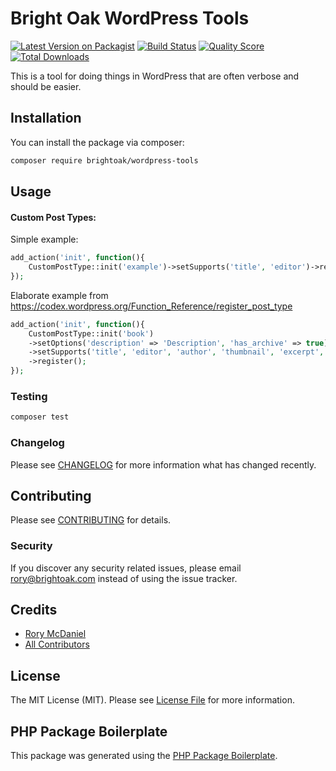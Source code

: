 # Bright Oak WordPress Tools

[![Latest Version on Packagist](https://img.shields.io/packagist/v/brightoak/wordpress-custom-post-types.svg?style=flat-square)](https://packagist.org/packages/brightoak/wordpress-custom-post-types)
[![Build Status](https://img.shields.io/travis/brightoak/wordpress-custom-post-types/master.svg?style=flat-square)](https://travis-ci.org/brightoak/wordpress-custom-post-types)
[![Quality Score](https://img.shields.io/scrutinizer/g/brightoak/wordpress-custom-post-types.svg?style=flat-square)](https://scrutinizer-ci.com/g/brightoak/wordpress-custom-post-types)
[![Total Downloads](https://img.shields.io/packagist/dt/brightoak/wordpress-custom-post-types.svg?style=flat-square)](https://packagist.org/packages/brightoak/wordpress-custom-post-types)

This is a tool for doing things in WordPress that are often verbose and should be easier.

## Installation

You can install the package via composer:

```bash
composer require brightoak/wordpress-tools
```

## Usage
#### Custom Post Types:
Simple example:
``` php
add_action('init', function(){
    CustomPostType::init('example')->setSupports('title', 'editor')->register();
});
```

Elaborate example from https://codex.wordpress.org/Function_Reference/register_post_type
``` php
add_action('init', function(){
    CustomPostType::init('book')
    ->setOptions('description' => 'Description', 'has_archive' => true])
    ->setSupports('title', 'editor', 'author', 'thumbnail', 'excerpt', 'comments')
    ->register();
});
```
### Testing

``` bash
composer test
```

### Changelog

Please see [CHANGELOG](CHANGELOG.md) for more information what has changed recently.

## Contributing

Please see [CONTRIBUTING](CONTRIBUTING.md) for details.

### Security

If you discover any security related issues, please email rory@brightoak.com instead of using the issue tracker.

## Credits

- [Rory McDaniel](https://github.com/rorymcdaniel)
- [All Contributors](../../contributors)

## License

The MIT License (MIT). Please see [License File](LICENSE.md) for more information.

## PHP Package Boilerplate

This package was generated using the [PHP Package Boilerplate](https://laravelpackageboilerplate.com).
